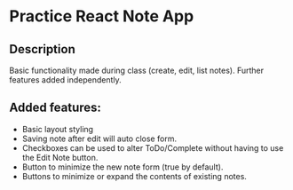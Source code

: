 # Practice React Note App

## Description

Basic functionality made during class (create, edit, list notes). Further features added independently.

## Added features:

- Basic layout styling
- Saving note after edit will auto close form.
- Checkboxes can be used to alter ToDo/Complete without having to use the Edit Note button.
- Button to minimize the new note form (true by default).
- Buttons to minimize or expand the contents of existing notes.